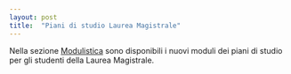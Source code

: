 ```yaml
---
layout: post
title:  "Piani di studio Laurea Magistrale"
---
```


Nella sezione [Modulistica](http://inginformatica.uniroma2.it/index.php/modulistica) sono disponibili i nuovi moduli dei piani di studio per gli studenti della Laurea Magistrale.
